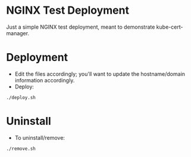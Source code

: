 # NGINX Test Deployment

Just a simple NGINX test deployment, meant to demonstrate kube-cert-manager.

# Deployment

- Edit the files accordingly; you'll want to update the hostname/domain information accordingly.
- Deploy:

```
./deploy.sh
```

# Uninstall

- To uninstall/remove:

```
./remove.sh
```
